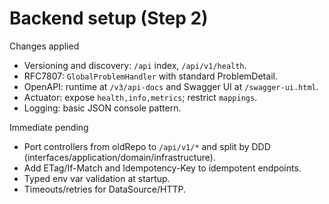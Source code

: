 <!--
File: backend-setup.md
Purpose: Backend setup summary and pending actions for Step 2.
All Rights Reserved. Emmanuel
-->
# Backend setup (Step 2)

Changes applied
- Versioning and discovery: `/api` index, `/api/v1/health`.
- RFC7807: `GlobalProblemHandler` with standard ProblemDetail.
- OpenAPI: runtime at `/v3/api-docs` and Swagger UI at `/swagger-ui.html`.
- Actuator: expose `health,info,metrics`; restrict `mappings`.
- Logging: basic JSON console pattern.

Immediate pending
- Port controllers from oldRepo to `/api/v1/*` and split by DDD (interfaces/application/domain/infrastructure).
- Add ETag/If-Match and Idempotency-Key to idempotent endpoints.
- Typed env var validation at startup.
- Timeouts/retries for DataSource/HTTP.
